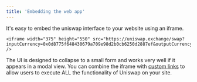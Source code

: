 ```yaml
---
title: 'Embedding the web app'
---
```


It's easy to embed the uniswap interface to your website using an iframe.

```
<iframe width="375" height="550" src="https://uniswap.exchange/swap?inputCurrency=0x0d8775f648430679a709e98d2b0cb6250d2887ef&outputCurrency=0x6B175474E89094C44Da98b954EedeAC495271d0F&exactAmount=100&exactField=inPUT" />
```

The UI is designed to collapse to a small form and works very well if it appears in a modal view. You can combine the iframe with [custom links](/docs/v2/web-app/generating-custom-links/) to allow users to execute ALL the functionality of Uniswap on your site.
